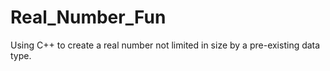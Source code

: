 # Real_Number_Fun
Using C++ to create a real number not limited in size by a pre-existing data type. 
